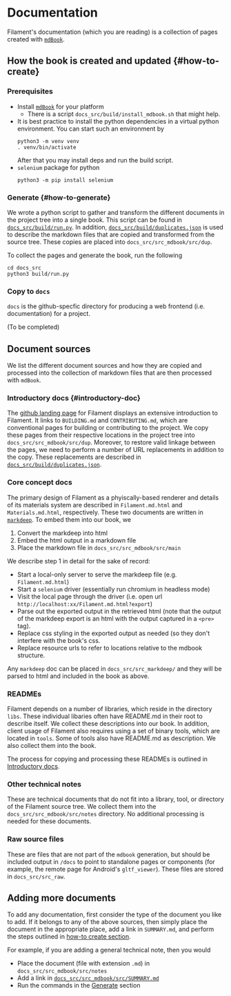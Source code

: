 # Documentation

Filament's documentation (which you are reading) is a collection of pages created with [`mdBook`].

## How the book is created and updated {#how-to-create}
### Prerequisites
 - Install [`mdBook`] for your platform
   - There is a script `docs_src/build/install_mdbook.sh` that might help.
 - It is best practice to install the python dependencies in a virtual python environment. You can
   start such an environment by
   ```shell
   python3 -m venv venv
   . venv/bin/activate
   ```
   After that you may install deps and run the build script.
 - `selenium` package for python
   ```shell
   python3 -m pip install selenium
   ```

### Generate  {#how-to-generate}
We wrote a python script to gather and transform the different documents in the project tree into a
single book. This script can be found in [`docs_src/build/run.py`]. In addition,
[`docs_src/build/duplicates.json`] is used to describe the markdown files that are copied and
transformed from the source tree. These copies are placed into `docs_src/src_mdbook/src/dup`.

To collect the pages and generate the book, run the following
```shell
cd docs_src
python3 build/run.py
```

### Copy to `docs`
`docs` is the github-specfic directory for producing a web frontend (i.e. documentation) for a
project.

(To be completed)

## Document sources
We list the different document sources and how they are copied and processed into the collection
of markdown files that are then processed with `mdBook`.

### Introductory docs {#introductory-doc}
The [github landing page] for Filament displays an extensive introduction to Filament. It
links to `BUILDING.md` and `CONTRIBUTING.md`, which are conventional pages for building or
contributing to the project. We copy these pages from their respective locations in the project
tree into `docs_src/src_mdbook/src/dup`. Moreover, to restore valid linkage between the pages, we need
to perform a number of URL replacements in addition to the copy. These replacements are
described in [`docs_src/build/duplicates.json`].

### Core concept docs
The primary design of Filament as a phyiscally-based renderer and details of its materials
system are described in `Filament.md.html` and `Materials.md.html`, respectively. These two
documents are written in [`markdeep`]. To embed them into our book, we
 1. Convert the markdeep into html
 2. Embed the html output in a markdown file
 3. Place the markdown file in `docs_src/src_mdbook/src/main`

We describe step 1 in detail for the sake of record:
 - Start a local-only server to serve the markdeep file (e.g. `Filament.md.html`)
 - Start a `selenium` driver (essentially run chromium in headless mode)
 - Visit the local page through the driver (i.e. open url `http://localhost:xx/Filament.md.html?export`)
 - Parse out the exported output in the retrieved html (note that the output of the markdeep
   export is an html with the output captured in a `<pre>` tag).
 - Replace css styling in the exported output as needed (so they don't interfere with the book's css.
 - Replace resource urls to refer to locations relative to the mdbook structure.

Any `markdeep` doc can be placed in `docs_src/src_markdeep/` and they will be parsed to html and included
in the book as above.

### READMEs
Filament depends on a number of libraries, which reside in the directory `libs`. These individual
libaries often have README.md in their root to describe itself. We collect these descriptions into our
book. In addition, client usage of Filament also requires using a set of binary tools, which are
located in `tools`. Some of tools also have README.md as description. We also collect them into the book.

The process for copying and processing these READMEs is outlined in [Introductory docs](#introductory-doc).

### Other technical notes
These are technical documents that do not fit into a library, tool, or directory of the
Filament source tree. We collect them into the `docs_src/src_mdbook/src/notes` directory. No additional
processing is needed for these documents.

### Raw source files
These are files that are not part of the `mdbook` generation, but should be included output in `/docs`
to point to standalone pages or components (for example, the remote page for Android's `gltf_viewer`). These
files are stored in `docs_src/src_raw`.

## Adding more documents
To add any documentation, first consider the type of the document you like to add. If it
belongs to any of the above sources, then simply place the document in the appropriate place,
add a link in `SUMMARY.md`, and perform the steps outlined in
[how-to create section](#how-to-create).

For example, if you are adding a general technical note, then you would
 - Place the document (file with extension `.md`) in `docs_src/src_mdbook/src/notes`
 - Add a link in [`docs_src/src_mdbook/src/SUMMARY.md`]
 - Run the commands in the [Generate](#how-to-generate) section

[github landing page]: https://google.github.io/filament
[`mdBook`]: https://rust-lang.github.io/mdBook/
[`markdeep`]: https://casual-effects.com/markdeep/
[`docs_src/build/run.py`]: https://github.com/google/filament/blob/main/docs_src/build/run.py
[`docs_src/build/duplicates.json`]: https://github.com/google/filament/blob/main/docs_src/build/duplicates.json
[`docs_src/src_mdbook/src/SUMMARY.md`]: https://github.com/google/filament/blob/main/docs_src/src_mdbook/src/SUMMARY.md
